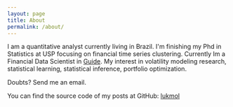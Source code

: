 ```yaml
---
layout: page
title: About
permalink: /about/
---
```


I am a quantitative analyst currently living in Brazil. I'm finishing my Phd in Statistics at USP focusing on financial time series clustering. Currently Im a Financial Data Scientist in [Guide](https://www.guide.com.br/). My interest in volatility modeling research, statistical learning, statistical inference, portfolio optimization.

Doubts? Send me an email.

You can find the source code of my posts at GitHub:
[lukmol](https://github.com/lukmol)
